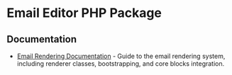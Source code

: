 # Email Editor PHP Package

## Documentation

- [Email Rendering Documentation](rendering.md) - Guide to the email rendering system, including renderer classes, bootstrapping, and core blocks integration.

